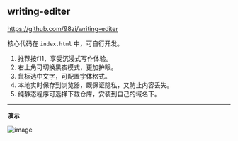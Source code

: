 ## writing-editer

https://github.com/98zi/writing-editer

核心代码在 `index.html` 中，可自行开发。

1. 推荐按f11，享受沉浸式写作体验。
2. 右上角可切换黑夜模式，更加护眼。
3. 鼠标选中文字，可配置字体格式。
4. 本地实时保存到浏览器，既保证隐私，又防止内容丢失。
5. 纯静态程序可选择下载仓库，安装到自己的域名下。

---

**演示**

![image](https://github.com/98zi/writing-editer/assets/65840178/9d6d7374-1e7a-4c97-b9b6-160ead13f79f)
